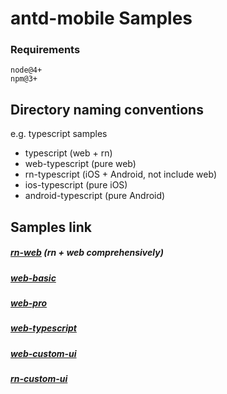 # antd-mobile Samples

### Requirements

```
node@4+
npm@3+
```

## Directory naming conventions

e.g. typescript samples

- typescript (web + rn)
- web-typescript (pure web)
- rn-typescript (iOS + Android, not include web)
- ios-typescript (pure iOS)
- android-typescript (pure Android)

## Samples link

##### [rn-web](rn-web/README.md) (rn + web comprehensively)

##### [web-basic](web-webpack/README.md)

##### [web-pro](web-webpack-pro/README.md)

##### [web-typescript](web-typescript/README.md)

##### [web-custom-ui](web-custom-ui/README.md)

##### [rn-custom-ui](rn-custom-ui/README.md)

